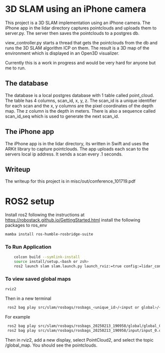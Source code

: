 # 3D SLAM using an iPhone camera

This project is a 3D SLAM implementation using an iPhone camera. The iPhone app in the lidar 
directory captures pointclouds and uploads them to server.py. The server then saves the pointclouds
to a postgres db.

view_controller.py starts a thread that gets the pointclouds from the db and runs the 3D SLAM algorithm
ICP on them. The result is a 3D map of the environment which is displayed in an Open3D visualizer.

Currently this is a work in progress and would be very hard for anyone but me to run.

## The database
The database is a local postgres database with 1 table called point_cloud. The table has 4 columns,
scan_id, x, y, z. The scan_id is a unique identifier for each scan and the x, y columns are the pixel
coordinates of the depth map. The z column is the depth in meters. There is also a sequence called
scan_id_seq which is used to generate the next scan_id.

## The iPhone app
The iPhone app is in the lidar directory, its written in Swift and uses the ARKit library to capture pointclouds. The app uploads
each scan to the servers local ip address. It sends a scan every .1 seconds. 

## Writeup
The writeup for this project is in misc/out/conference_101719.pdf

# ROS2 setup

Install ros2 following the instructions at https://robostack.github.io/GettingStarted.html
install the following packages to ros_env
```bash
mamba install ros-humble-rosbridge-suite
```

### To Run Application 
```bash
    colcon build --symlink-install
    source install/setup.<bash or zsh>
    ros2 launch slam slam.launch.py launch_rviz:=true config:=lidar_config.yaml
```

### To view saved global maps
```bash
rviz2
```
Then in a new terminal

```bash
 ros2 bag play src/slam/rosbags/rosbags_<unique_id>/<input or global>/<input or global>_0.bag
 ```
For example
```bash
 ros2 bag play src/slam/rosbags/rosbags_20250213_190958/global/global_0.db3
 ros2 bag play src/slam/rosbags/rosbags_20250213_190958/input/input_0.db3
 ```

Then in rviz2, add a new display, select PointCloud2, and select the topic /global_map. You should see the pointclouds.